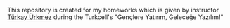 This repository is created for my homeworks which is given by instructor [Türkay Ürkmez](https://github.com/turkayurkmez) during the Turkcell's "Gençlere Yatırım, Geleceğe Yazılım!"
